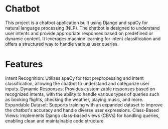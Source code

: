 # Chatbot
This project is a chatbot application built using Django and spaCy for natural language processing (NLP). The chatbot is designed to understand user intents and provide appropriate responses based on predefined or dynamic content. It leverages machine learning for intent classification and offers a structured way to handle various user queries.

# Features

Intent Recognition: Utilizes spaCy for text preprocessing and intent classification, allowing the chatbot to understand and categorize user inputs.
Dynamic Responses: Provides customizable responses based on recognized intents, with the ability to handle various types of queries such as booking flights, checking the weather, playing music, and more.
Expandable Dataset: Supports training with an expanded dataset to improve the chatbot's accuracy and handle diverse user expressions.
Class-Based Views: Implements Django class-based views (CBVs) for handling queries, enabling clean and maintainable code structure.
